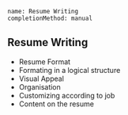 ```ngMeta
name: Resume Writing
completionMethod: manual
```

## Resume Writing
* Resume Format
* Formating in a logical structure
* Visual Appeal
* Organisation
* Customizing according to job
* Content on the resume
